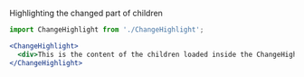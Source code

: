 Highlighting the changed part of children

```jsx
import ChangeHighlight from './ChangeHighlight';

<ChangeHighlight>
  <div>This is the content of the children loaded inside the ChangeHighlight</div>
</ChangeHighlight>
```